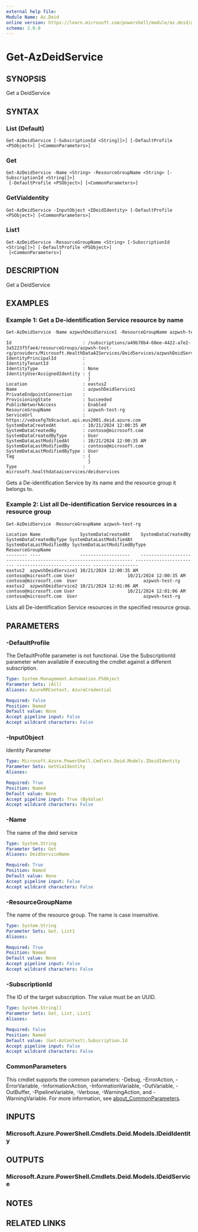 ```yaml
---
external help file:
Module Name: Az.Deid
online version: https://learn.microsoft.com/powershell/module/az.deid/get-azdeidservice
schema: 2.0.0
---
```


# Get-AzDeidService

## SYNOPSIS
Get a DeidService

## SYNTAX

### List (Default)
```
Get-AzDeidService [-SubscriptionId <String[]>] [-DefaultProfile <PSObject>] [<CommonParameters>]
```

### Get
```
Get-AzDeidService -Name <String> -ResourceGroupName <String> [-SubscriptionId <String[]>]
 [-DefaultProfile <PSObject>] [<CommonParameters>]
```

### GetViaIdentity
```
Get-AzDeidService -InputObject <IDeidIdentity> [-DefaultProfile <PSObject>] [<CommonParameters>]
```

### List1
```
Get-AzDeidService -ResourceGroupName <String> [-SubscriptionId <String[]>] [-DefaultProfile <PSObject>]
 [<CommonParameters>]
```

## DESCRIPTION
Get a DeidService

## EXAMPLES

### Example 1: Get a De-identification Service resource by name
```powershell
Get-AzDeidService -Name azpwshDeidService1 -ResourceGroupName azpwsh-test-rg
```

```output
Id                           : /subscriptions/a49b70b4-60ee-4422-a7e2-3a5223f5fae4/resourceGroups/azpwsh-test-rg/providers/Microsoft.HealthDataAIServices/DeidServices/azpwshDeidService1
IdentityPrincipalId          :
IdentityTenantId             :
IdentityType                 : None
IdentityUserAssignedIdentity : {
                               }
Location                     : eastus2
Name                         : azpwshDeidService1
PrivateEndpointConnection    :
ProvisioningState            : Succeeded
PublicNetworkAccess          : Enabled
ResourceGroupName            : azpwsh-test-rg
ServiceUrl                   : https://vebsefg7b9cackat.api.eus2001.deid.azure.com
SystemDataCreatedAt          : 10/21/2024 12:00:35 AM
SystemDataCreatedBy          : contoso@microsoft.com
SystemDataCreatedByType      : User
SystemDataLastModifiedAt     : 10/21/2024 12:00:35 AM
SystemDataLastModifiedBy     : contoso@microsoft.com
SystemDataLastModifiedByType : User
Tag                          : {
                               }
Type                         : microsoft.healthdataaiservices/deidservices
```

Gets a De-identification Service by its name and the resource group it belongs to.

### Example 2: List all De-identification Service resources in a resource group
```powershell
Get-AzDeidService -ResourceGroupName azpwsh-test-rg
```

```output
Location Name               SystemDataCreatedAt    SystemDataCreatedBy     SystemDataCreatedByType SystemDataLastModifiedAt SystemDataLastModifiedBy SystemDataLastModifiedByType ResourceGroupName
-------- ----               -------------------    -------------------     ----------------------- ------------------------ ------------------------ ---------------------------- -----------------
eastus2  azpwshDeidService1 10/21/2024 12:00:35 AM contoso@microsoft.com User                    10/21/2024 12:00:35 AM   contoso@microsoft.com  User                         azpwsh-test-rg
eastus2  azpwshDeidService2 10/21/2024 12:01:06 AM contoso@microsoft.com User                    10/21/2024 12:01:06 AM   contoso@microsoft.com  User                         azpwsh-test-rg
```

Lists all De-identification Service resources in the specified resource group.

## PARAMETERS

### -DefaultProfile
The DefaultProfile parameter is not functional.
Use the SubscriptionId parameter when available if executing the cmdlet against a different subscription.

```yaml
Type: System.Management.Automation.PSObject
Parameter Sets: (All)
Aliases: AzureRMContext, AzureCredential

Required: False
Position: Named
Default value: None
Accept pipeline input: False
Accept wildcard characters: False
```

### -InputObject
Identity Parameter

```yaml
Type: Microsoft.Azure.PowerShell.Cmdlets.Deid.Models.IDeidIdentity
Parameter Sets: GetViaIdentity
Aliases:

Required: True
Position: Named
Default value: None
Accept pipeline input: True (ByValue)
Accept wildcard characters: False
```

### -Name
The name of the deid service

```yaml
Type: System.String
Parameter Sets: Get
Aliases: DeidServiceName

Required: True
Position: Named
Default value: None
Accept pipeline input: False
Accept wildcard characters: False
```

### -ResourceGroupName
The name of the resource group.
The name is case insensitive.

```yaml
Type: System.String
Parameter Sets: Get, List1
Aliases:

Required: True
Position: Named
Default value: None
Accept pipeline input: False
Accept wildcard characters: False
```

### -SubscriptionId
The ID of the target subscription.
The value must be an UUID.

```yaml
Type: System.String[]
Parameter Sets: Get, List, List1
Aliases:

Required: False
Position: Named
Default value: (Get-AzContext).Subscription.Id
Accept pipeline input: False
Accept wildcard characters: False
```

### CommonParameters
This cmdlet supports the common parameters: -Debug, -ErrorAction, -ErrorVariable, -InformationAction, -InformationVariable, -OutVariable, -OutBuffer, -PipelineVariable, -Verbose, -WarningAction, and -WarningVariable. For more information, see [about_CommonParameters](http://go.microsoft.com/fwlink/?LinkID=113216).

## INPUTS

### Microsoft.Azure.PowerShell.Cmdlets.Deid.Models.IDeidIdentity

## OUTPUTS

### Microsoft.Azure.PowerShell.Cmdlets.Deid.Models.IDeidService

## NOTES

## RELATED LINKS

